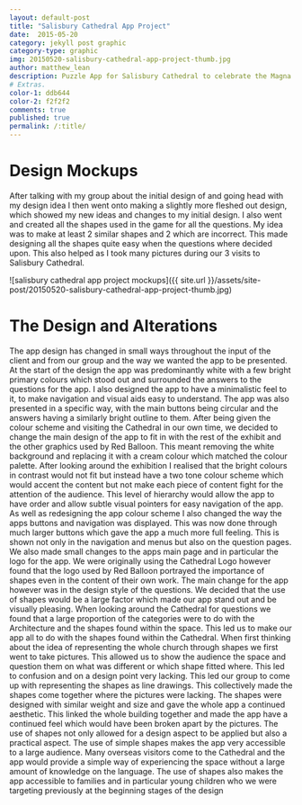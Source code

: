 ```yaml
---
layout: default-post
title: "Salisbury Cathedral App Project"
date:  2015-05-20
category: jekyll post graphic
category-type: graphic
img: 20150520-salisbury-cathedral-app-project-thumb.jpg
author: matthew_lean
description: Puzzle App for Salisbury Cathedral to celebrate the Magna Carta exhibition
# Extras.
color-1: ddb644
color-2: f2f2f2
comments: true
published: true
permalink: /:title/
---
```


# Design Mockups

After talking with my group about the initial design of and going head with my design idea I then went onto making a slightly more fleshed out design, which showed my new ideas and changes to my initial design.
I also went and created all the shapes used in the game for all the questions. My idea was to make at least 2 similar shapes and 2 which are incorrect. This made designing all the shapes quite easy when the questions where decided upon. This also helped as I took many pictures during our 3 visits to Salisbury Cathedral.

![salisbury cathedral app project mockups]({{ site.url }}/assets/site-post/20150520-salisbury-cathedral-app-project-thumb.jpg)

# The Design and Alterations

The app design has changed in small ways throughout the input of the client and from our group and the way we wanted the app to be presented. At the start of the design the app was predominantly white with a few bright primary colours which stood out and surrounded the answers to the questions for the app. I also designed the app to have a minimalistic feel to it, to make navigation and visual aids easy to understand. The app was also presented in a specific way, with the main buttons being circular and the answers having a similarly bright outline to them.
After being given the colour scheme and visiting the Cathedral in our own time, we decided to change the main design of the app to fit in with the rest of the exhibit and the other graphics used by Red Balloon. This meant removing the white background and replacing it with a cream colour which matched the colour palette. After looking around the exhibition I realised that the bright colours in contrast would not fit but instead have a two tone colour scheme which would accent the content but not make each piece of content fight for the attention of the audience. This level of hierarchy would allow the app to have order and allow subtle visual pointers for easy navigation of the app.
As well as redesigning the app colour scheme I also changed the way the apps buttons and navigation was displayed. This was now done through much larger buttons which gave the app a much more full feeling. This is shown not only in the navigation and menus but also on the question pages. We also made small changes to the apps main page and in particular the logo for the app. We were originally using the Cathedral Logo however found that the logo used by Red Balloon portrayed the importance of shapes even in the content of their own work.
The main change for the app however was in the design style of the questions. We decided that the use of shapes would be a large factor which made our app stand out and be visually pleasing. When looking around the Cathedral for questions we found that a large proportion of the categories were to do with the Architecture and the shapes found within the space. This led us to make our app all to do with the shapes found within the Cathedral. When first thinking about the idea of representing the whole church through shapes we first went to take pictures. This allowed us to show the audience the space and question them on what was different or which shape fitted where. This led to confusion and on a design point very lacking. This led our group to come up with representing the shapes as line drawings. This collectively made the shapes come together where the pictures were lacking. The shapes were designed with similar weight and size and gave the whole app a continued aesthetic. This linked the whole building together and made the app have a continued feel which would have been broken apart by the pictures. The use of shapes not only allowed for a design aspect to be applied but also a practical aspect. The use of simple shapes makes the app very accessible to a large audience. Many overseas visitors come to the Cathedral and the app would provide a simple way of experiencing the space without a large amount of knowledge on the language. The use of shapes also makes the app accessible to families and in particular young children who we were targeting previously at the beginning stages of the design
